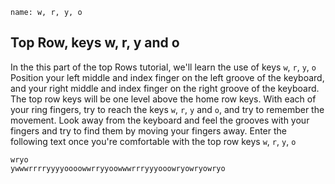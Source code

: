 ```ngMeta
name: w, r, y, o
```

## Top Row, keys w, r, y and o

In the this part of the top Rows tutorial, we'll learn the use of keys `w`, `r`, `y`, `o`
Position your left middle and index finger on the left groove of the keyboard, and your right middle and index finger on the right groove of the keyboard. The top row keys will be one level above the home row keys. With each of your ring fingers, try to reach the keys `w`, `r`, `y` and `o`, and try to remember the movement. Look away from the keyboard and feel the grooves with your fingers and try to find them by moving your fingers away.
Enter the following text once you're comfortable with the top row keys  `w`, `r`, `y`, `o`


```practicetyping
wryo
ywwwrrrryyyyoooowwrryyoowwwrrryyyooowryowryowryo
```